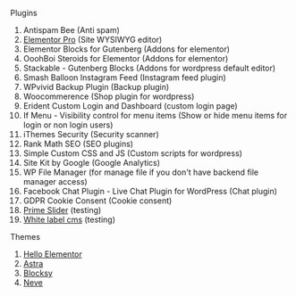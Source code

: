 Plugins
1. Antispam Bee (Anti spam)
2. [Elementor Pro](https://trk.elementor.com/1vvb8adqx33e) (Site WYSIWYG editor)
3. Elementor Blocks for Gutenberg (Addons for elementor)
4. OoohBoi Steroids for Elementor (Addons for elementor)
5. Stackable - Gutenberg Blocks (Addons for wordpress default editor)
6. Smash Balloon Instagram Feed (Instagram feed plugin)
7. WPvivid Backup Plugin (Backup plugin)
8. Woocommerence (Shop plugin for wordpress)
9. Erident Custom Login and Dashboard (custom login page)
10. If Menu - Visibility control for menu items (Show or hide menu items for login or non login users)
11. iThemes Security (Security scanner)
12. Rank Math SEO (SEO plugins)
13. Simple Custom CSS and JS (Custom scripts for wordpress)
14. Site Kit by Google (Google Analytics)
15. WP File Manager (for manage file if you don't have backend file manager access)
16. Facebook Chat Plugin - Live Chat Plugin for WordPress (Chat plugin)
17. GDPR Cookie Consent (Cookie consent)
18. [Prime Slider](https://wordpress.org/plugins/bdthemes-prime-slider-lite/) (testing)
19. [White label cms](https://wordpress.org/plugins/white-label-cms/) (testing)

Themes
1. [Hello Elementor](https://trk.elementor.com/1vvb8adqx33e)
2. [Astra](https://wpastra.com/?bsf=581)
3. [Blocksy](https://creativethemes.com/blocksy/)
4. [Neve](https://themeisle.com/themes/neve/)
